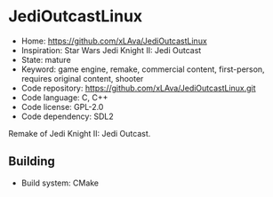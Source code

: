 # JediOutcastLinux

- Home: https://github.com/xLAva/JediOutcastLinux
- Inspiration: Star Wars Jedi Knight II: Jedi Outcast
- State: mature
- Keyword: game engine, remake, commercial content, first-person, requires original content, shooter
- Code repository: https://github.com/xLAva/JediOutcastLinux.git
- Code language: C, C++
- Code license: GPL-2.0
- Code dependency: SDL2

Remake of Jedi Knight II: Jedi Outcast.

## Building

- Build system: CMake
